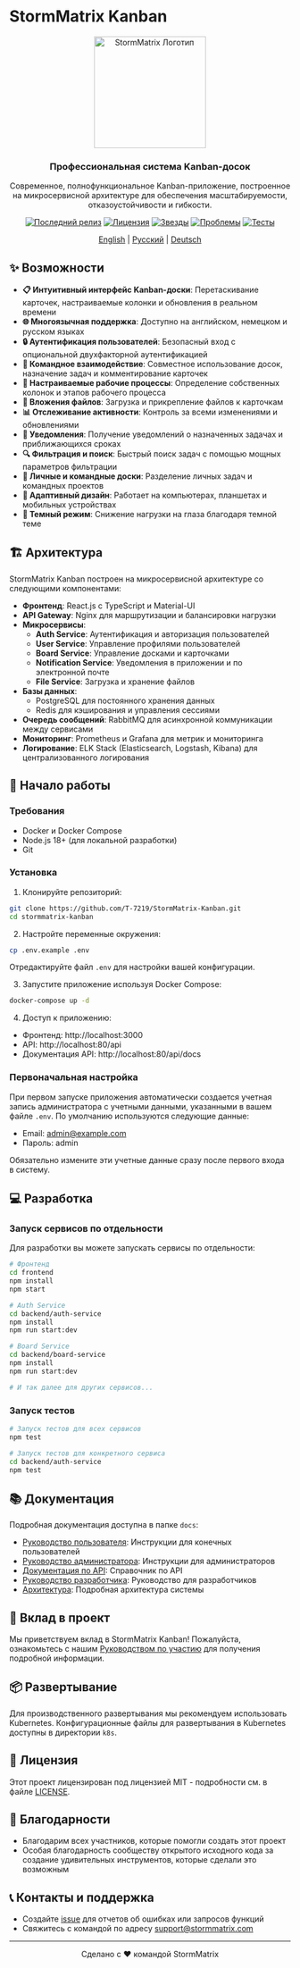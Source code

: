 # StormMatrix Kanban

<div align="center">
  <img src="https://via.placeholder.com/200x200?text=StormMatrix" alt="StormMatrix Логотип" width="200" height="200">
  <h3>Профессиональная система Kanban-досок</h3>
  <p>Современное, полнофункциональное Kanban-приложение, построенное на микросервисной архитектуре для обеспечения масштабируемости, отказоустойчивости и гибкости.</p>

  <a href="https://github.com/T-7219/StormMatrix-Kanban/releases/latest"><img src="https://img.shields.io/github/v/release/T-7219/StormMatrix-Kanban?include_prereleases&style=flat-square" alt="Последний релиз"></a>
  <a href="https://github.com/T-7219/StormMatrix-Kanban/blob/main/LICENSE"><img src="https://img.shields.io/github/license/T-7219/StormMatrix-Kanban?style=flat-square" alt="Лицензия"></a>
  <a href="https://github.com/T-7219/StormMatrix-Kanban/stargazers"><img src="https://img.shields.io/github/stars/T-7219/StormMatrix-Kanban?style=flat-square" alt="Звезды"></a>
  <a href="https://github.com/T-7219/StormMatrix-Kanban/issues"><img src="https://img.shields.io/github/issues/T-7219/StormMatrix-Kanban?style=flat-square" alt="Проблемы"></a>
  <a href="https://github.com/T-7219/StormMatrix-Kanban/actions/workflows/ci.yml"><img src="https://img.shields.io/github/actions/workflow/status/T-7219/StormMatrix-Kanban/ci.yml?branch=main&label=тесты&style=flat-square" alt="Тесты"></a>

  [English](README.md) | [Русский](README.ru.md) | [Deutsch](README.de.md)
</div>

## ✨ Возможности

- **📋 Интуитивный интерфейс Kanban-доски**: Перетаскивание карточек, настраиваемые колонки и обновления в реальном времени
- **🌐 Многоязычная поддержка**: Доступно на английском, немецком и русском языках
- **🔒 Аутентификация пользователей**: Безопасный вход с опциональной двухфакторной аутентификацией
- **👥 Командное взаимодействие**: Совместное использование досок, назначение задач и комментирование карточек
- **🔄 Настраиваемые рабочие процессы**: Определение собственных колонок и этапов рабочего процесса
- **📎 Вложения файлов**: Загрузка и прикрепление файлов к карточкам
- **📊 Отслеживание активности**: Контроль за всеми изменениями и обновлениями
- **🔔 Уведомления**: Получение уведомлений о назначенных задачах и приближающихся сроках
- **🔍 Фильтрация и поиск**: Быстрый поиск задач с помощью мощных параметров фильтрации
- **👤 Личные и командные доски**: Разделение личных задач и командных проектов
- **📱 Адаптивный дизайн**: Работает на компьютерах, планшетах и мобильных устройствах
- **🌙 Темный режим**: Снижение нагрузки на глаза благодаря темной теме

## 🏗️ Архитектура

StormMatrix Kanban построен на микросервисной архитектуре со следующими компонентами:

- **Фронтенд**: React.js с TypeScript и Material-UI
- **API Gateway**: Nginx для маршрутизации и балансировки нагрузки
- **Микросервисы**:
  - **Auth Service**: Аутентификация и авторизация пользователей
  - **User Service**: Управление профилями пользователей
  - **Board Service**: Управление досками и карточками
  - **Notification Service**: Уведомления в приложении и по электронной почте
  - **File Service**: Загрузка и хранение файлов
- **Базы данных**:
  - PostgreSQL для постоянного хранения данных
  - Redis для кэширования и управления сессиями
- **Очередь сообщений**: RabbitMQ для асинхронной коммуникации между сервисами
- **Мониторинг**: Prometheus и Grafana для метрик и мониторинга
- **Логирование**: ELK Stack (Elasticsearch, Logstash, Kibana) для централизованного логирования

## 🚀 Начало работы

### Требования

- Docker и Docker Compose
- Node.js 18+ (для локальной разработки)
- Git

### Установка

1. Клонируйте репозиторий:
```bash
git clone https://github.com/T-7219/StormMatrix-Kanban.git
cd stormmatrix-kanban
```

2. Настройте переменные окружения:
```bash
cp .env.example .env
```
Отредактируйте файл `.env` для настройки вашей конфигурации.

3. Запустите приложение используя Docker Compose:
```bash
docker-compose up -d
```

4. Доступ к приложению:
- Фронтенд: http://localhost:3000
- API: http://localhost:80/api
- Документация API: http://localhost:80/api/docs

### Первоначальная настройка

При первом запуске приложения автоматически создается учетная запись администратора с учетными данными, указанными в вашем файле `.env`. По умолчанию используются следующие данные:

- Email: admin@example.com
- Пароль: admin

Обязательно измените эти учетные данные сразу после первого входа в систему.

## 💻 Разработка

### Запуск сервисов по отдельности

Для разработки вы можете запускать сервисы по отдельности:

```bash
# Фронтенд
cd frontend
npm install
npm start

# Auth Service
cd backend/auth-service
npm install
npm run start:dev

# Board Service
cd backend/board-service
npm install
npm run start:dev

# И так далее для других сервисов...
```

### Запуск тестов

```bash
# Запуск тестов для всех сервисов
npm test

# Запуск тестов для конкретного сервиса
cd backend/auth-service
npm test
```

## 📚 Документация

Подробная документация доступна в папке `docs`:

- [Руководство пользователя](docs/user-guide.md): Инструкции для конечных пользователей
- [Руководство администратора](docs/admin-guide.md): Инструкции для администраторов
- [Документация по API](docs/api.md): Справочник по API
- [Руководство разработчика](docs/development.md): Руководство для разработчиков
- [Архитектура](docs/architecture.md): Подробная архитектура системы

## 🤝 Вклад в проект

Мы приветствуем вклад в StormMatrix Kanban! Пожалуйста, ознакомьтесь с нашим [Руководством по участию](CONTRIBUTING.md) для получения подробной информации.

## 📦 Развертывание

Для производственного развертывания мы рекомендуем использовать Kubernetes. Конфигурационные файлы для развертывания в Kubernetes доступны в директории `k8s`.

## 📄 Лицензия

Этот проект лицензирован под лицензией MIT - подробности см. в файле [LICENSE](LICENSE).

## 👏 Благодарности

- Благодарим всех участников, которые помогли создать этот проект
- Особая благодарность сообществу открытого исходного кода за создание удивительных инструментов, которые сделали это возможным

## 📞 Контакты и поддержка

- Создайте [issue](https://github.com/T-7219/StormMatrix-Kanban/issues) для отчетов об ошибках или запросов функций
- Свяжитесь с командой по адресу support@stormmatrix.com

---

<div align="center">
  Сделано с ❤️ командой StormMatrix
</div>